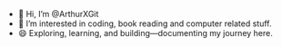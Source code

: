 - 👋 Hi, I’m @ArthurXGit
- 👀 I’m interested in coding, book reading and computer related stuff.
- 😄 Exploring, learning, and building—documenting my journey here.
<!---
ArthurXGit/ArthurXGit is a ✨ special ✨ repository because its `README.md` (this file) appears on your GitHub profile.
You can click the Preview link to take a look at your changes.
--->
